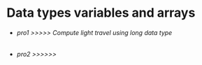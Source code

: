 # Data types variables and arrays 
* ###### pro1 >>>>> Compute light travel using long data type
*  ###### pro2 >>>>>>